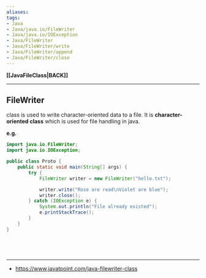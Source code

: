 ```yaml
---
aliases:
tags:
- Java
- Java/java.io/FileWriter
- Java/java.io/IOException
- Java/FileWriter
- Java/FileWriter/write
- Java/FileWriter/append
- Java/FileWriter/close
---
```

**[[JavaFileClass|BACK]]**

---
## FileWriter
class is used to write character-oriented data to a file. It is **character-oriented class** which is used for file handling in java.

**e.g.**
```java
import java.io.FileWriter;
import java.io.IOException;

public class Proto {
    public static void main(String[] args) {
        try {
            FileWriter writer = new FileWriter("hello.txt");

            writer.write("Rose are read\nViolet are blue");
            writer.close();
        } catch (IOException e) {
            System.out.println("File already existed");
            e.printStackTrace();
        }
    }
}
```

<br>

# 
---
- https://www.javatpoint.com/java-filewriter-class